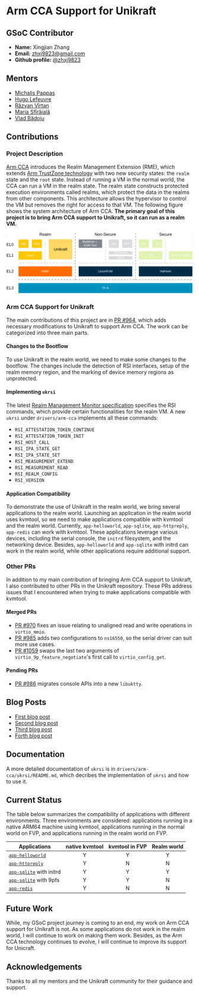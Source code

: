 # Arm CCA Support for Unikraft

## GSoC Contributor

* **Name:** Xingjian Zhang
* **Email:** zhxj9823@gmail.com
* **Github profile:** [@zhxj9823](https://github.com/zhxj9823/)

## Mentors

* [Michalis Pappas](https://github.com/michpappas)
* [Hugo Lefeuvre](https://github.com/hlef)
* [Răzvan Vîrtan](https://github.com/razvanvirtan)
* [Maria Sfîrăială](https://github.com/mariasfiraiala)
* [Vlad Bădoiu](https://github.com/vladandrew)

## Contributions

### Project Description

[Arm CCA](https://www.arm.com/architecture/security-features/arm-confidential-compute-architecture) introduces the Realm Management Extension (RME), which extends [Arm TrustZone technology](https://www.arm.com/technologies/trustzone-for-cortex-a) with two new security states: the `realm` state and the `root` state.
Instead of running a VM in the normal world, the CCA can run a VM in the realm state.
The realm state constructs protected execution environments called realms, which protect the data in the realms from other components.
This architecture allows the hypervisor to control the VM but removes the right for access to that VM.
The following figure shows the system architecture of Arm CCA.
**The primary goal of this project is to bring Arm CCA support to Unikraft, so it can run as a realm VM.**

![Arm CCA architecture](images/cca-arch.png)

### Arm CCA Support for Unikraft

The main contributions of this project are in [PR #964](https://github.com/unikraft/unikraft/pull/964), which adds necessary modifications to Unikraft to support Arm CCA.
The work can be categorized into three main parts.

#### Changes to the Bootflow

To use Unikraft in the realm world, we need to make some changes to the bootflow.
The changes include the detection of RSI interfaces, setup of the realm memory region, and the marking of device memory regions as unprotected.

#### Implementing `ukrsi`

The latest [Realm Management Monitor specification](https://developer.arm.com/documentation/den0137/latest/) specifies the RSI commands, which provide certain functionalities for the realm VM.
A new `ukrsi` under `drivers/arm-cca` implements all these commands:

* `RSI_ATTESTATION_TOKEN_CONTINUE`
* `RSI_ATTESTATION_TOKEN_INIT`
* `RSI_HOST_CALL`
* `RSI_IPA_STATE_GET`
* `RSI_IPA_STATE_SET`
* `RSI_MEASUREMENT_EXTEND`
* `RSI_MEASUREMENT_READ`
* `RSI_REALM_CONFIG`
* `RSI_VERSION`

#### Application Compatibility

To demonstrate the use of Unikraft in the realm world, we bring several applications to the realm world.
Launching an application in the realm world uses kvmtool, so we need to make applications compatible with kvmtool and the realm world.
Currently, `app-helloworld`, `app-sqlite`, `app-httpreply`, `app-redis` can work with kvmtool.
These applications leverage various devices, including the serial console, the `initrd` filesystem, and the networking device.
Besides, `app-helloworld` and `app-sqlite` with initrd can work in the realm world, while other applications require additional support.

### Other PRs

In addition to my main contribution of bringing Arm CCA support to Unikraft, I also contributed to other PRs in the Unikraft repository.
These PRs address issues that I encountered when trying to make applications compatible with kvmtool.

#### Merged PRs

* [PR #970](https://github.com/unikraft/unikraft/pull/970) fixes an issue relating to unaligned read and write operations in `virtio_mmio`.
* [PR #985](https://github.com/unikraft/unikraft/pull/985) adds two configurations to `ns16550`, so the serial driver can suit more use cases.
* [PR #1059](https://github.com/unikraft/unikraft/pull/1059) swaps the last two arguments of `virtio_9p_feature_negotiate`'s first call to `virtio_config_get`.

#### Pending PRs

* [PR #986](https://github.com/unikraft/unikraft/pull/986) migrates console APIs into a new `libuktty`.

## Blog Posts

- [First blog post](https://unikraft.org/blog/2023-06-23-unikraft-gsoc-arm-cca-1/)
- [Second blog post](https://github.com/unikraft/docs/pull/287)
- [Third blog post](https://github.com/unikraft/docs/pull/301)
- [Forth blog post](https://github.com/unikraft/docs/pull/310)

## Documentation

A more detailed documentation of `ukrsi` is in `drivers/arm-cca/ukrsi/README.md`, which decribes the implementation of `ukrsi` and how to use it.

## Current Status

The table below summarizes the compatibility of applications with different environments.
Three environments are considered: applications running in a native ARM64 machine using kvmtool, applications running in the normal world on FVP, and applications running in the realm world on FVP.

| Applications                                                          | native kvmtool    | kvmtool in FVP    | Realm world   |
|--------------------------------------------------------------------   |:--------------:   |:--------------:   |:-----------:  |
| [`app-helloworld`](https://github.com/unikraft/app-helloworld)        |        Y          |        Y          |      Y        |
| [`app-httpreply`](https://github.com/unikraft/app-httpreply)          |        Y          |        N          |      N        |
| [`app-sqlite`](https://github.com/unikraft/app-sqlite) with initrd    |        Y          |        Y          |      Y        |
| [`app-sqlite`](https://github.com/unikraft/app-sqlite) with 9pfs      |        Y          |        Y          |      N        |
| [`app-redis`](https://github.com/unikraft/app-redis)                  |        Y          |        N          |      N        |

## Future Work

While, my GSoC project journey is coming to an end, my work on Arm CCA support for Unikraft is not.
As some applications do not work in the realm world, I will continue to work on making them work.
Besides, as the Arm CCA technology continues to evolve, I will continue to improve its support for Unicraft.

## Acknowledgements

Thanks to all my mentors and the Unikraft community for their guidance and support.
